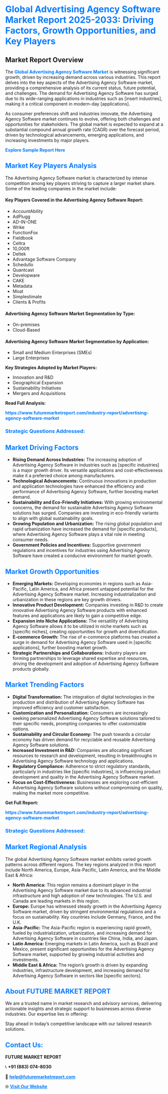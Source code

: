 <h1 style="color: #007BFF;">Global Advertising Agency Software Market Report 2025-2033: Driving Factors, Growth Opportunities, and Key Players</h1>

<section id="overview">
<h2>Market Report Overview</h2>
<p>The <a href="https://www.futuremarketreport.com/industry-report/advertising-agency-software-market" style="color: #007BFF; text-decoration: none;"><strong>Global Advertising Agency Software Market</strong></a> is witnessing significant growth, driven by increasing demand across various industries. This report delves into the key aspects of the Advertising Agency Software market, providing a comprehensive analysis of its current status, future potential, and challenges. The demand for Advertising Agency Software has surged due to its wide-ranging applications in industries such as [insert industries], making it a critical component in modern-day [applications].</p>
<p>As consumer preferences shift and industries innovate, the Advertising Agency Software market continues to evolve, offering both challenges and opportunities for stakeholders. The global market is expected to expand at a substantial compound annual growth rate (CAGR) over the forecast period, driven by technological advancements, emerging applications, and increasing investments by major players.</p>
</section>

<section id="overview">
<p><a href="https://www.futuremarketreport.com/request-sample/reportId=56307" style="color: #007BFF; text-decoration: none;"><strong>Explore Sample Report Here</strong></a></p>
</section>

<section id="key-players">
<h2 style="color: #007BFF;">Market Key Players Analysis</h2>
<p>The Advertising Agency Software market is characterized by intense competition among key players striving to capture a larger market share. Some of the leading companies in the market include:</p>
<h4>Key Players Covered in the Advertising Agency Software Report:</h4>
<ul><li>AccountAbility</li><li>AdPlugg</li><li>AD-IN-ONE</li><li>Wrike</li><li>FunctionFox</li><li>Fieldbook</li><li>Celtra</li><li>10,000ft</li><li>Deltek</li><li>Advantage Software Company</li><li>Schedullo</li><li>Quantcast</li><li>Developware</li><li>CAKE</li><li>Metadata</li><li>Moat</li><li>Simplestimate</li><li>Clients &amp; Profits</li></ul>
<h4>Advertising Agency Software Market Segmentation by Type:</h4>
<ul><li>On-premises</li><li>Cloud-Based</li></ul>

<h4>Advertising Agency Software Market Segmentation by Application:</h4>
<ul><li>Small and Medium Enterprises (SMEs)</li><li>Large Enterprises</li></ul>
<p><strong>Key Strategies Adopted by Market Players:</strong></p>
<ul>
<li>Innovation and R&D</li>
<li>Geographical Expansion</li>
<li>Sustainability Initiatives</li>
<li>Mergers and Acquisitions</li>
</ul>
</section>

<section>
<p><strong>Read Full Analysis: </strong></p><a href="https://www.futuremarketreport.com/industry-report/advertising-agency-software-market" style="color: #007BFF; text-decoration: none;"><strong>https://www.futuremarketreport.com/industry-report/advertising-agency-software-market</strong></a>
<h3 style="color: #007BFF;">Strategic Questions Addressed:</h3>
</section>

<section id="driving-factors">
<h2 style="color: #007BFF;">Market Driving Factors</h2>
<ul>
<li><strong>Rising Demand Across Industries:</strong> The increasing adoption of Advertising Agency Software in industries such as [specific industries] is a major growth driver. Its versatile applications and cost-effectiveness make it a preferred choice among manufacturers.</li>
<li><strong>Technological Advancements:</strong> Continuous innovations in production and application technologies have enhanced the efficiency and performance of Advertising Agency Software, further boosting market demand.</li>
<li><strong>Sustainability and Eco-Friendly Initiatives:</strong> With growing environmental concerns, the demand for sustainable Advertising Agency Software solutions has surged. Companies are investing in eco-friendly variants to align with global sustainability goals.</li>
<li><strong>Growing Population and Urbanization:</strong> The rising global population and rapid urbanization have increased the demand for [specific products], where Advertising Agency Software plays a vital role in meeting consumer needs.</li>
<li><strong>Government Policies and Incentives:</strong> Supportive government regulations and incentives for industries using Advertising Agency Software have created a conducive environment for market growth.</li>
</ul>
</section>

<section id="growth-opportunities">
<h2 style="color: #007BFF;">Market Growth Opportunities</h2>
<ul>
<li><strong>Emerging Markets:</strong> Developing economies in regions such as Asia-Pacific, Latin America, and Africa present untapped potential for the Advertising Agency Software market. Increasing industrialization and urbanization in these regions are key growth drivers.</li>
<li><strong>Innovative Product Development:</strong> Companies investing in R&D to create innovative Advertising Agency Software products with enhanced features and applications are likely to gain a competitive edge.</li>
<li><strong>Expansion into Niche Applications:</strong> The versatility of Advertising Agency Software allows it to be utilized in niche markets such as [specific niches], creating opportunities for growth and diversification.</li>
<li><strong>E-commerce Growth:</strong> The rise of e-commerce platforms has created a surge in demand for Advertising Agency Software used in [specific applications], further boosting market growth.</li>
<li><strong>Strategic Partnerships and Collaborations:</strong> Industry players are forming partnerships to leverage shared expertise and resources, driving the development and adoption of Advertising Agency Software products globally.</li>
</ul>
</section>

<section id="trending-factors">
<h2 style="color: #007BFF;">Market Trending Factors</h2>
<ul>
<li><strong>Digital Transformation:</strong> The integration of digital technologies in the production and distribution of Advertising Agency Software has improved efficiency and customer satisfaction.</li>
<li><strong>Customization and Personalization:</strong> Consumers are increasingly seeking personalized Advertising Agency Software solutions tailored to their specific needs, prompting companies to offer customizable options.</li>
<li><strong>Sustainability and Circular Economy:</strong> The push towards a circular economy has driven demand for recyclable and reusable Advertising Agency Software solutions.</li>
<li><strong>Increased Investment in R&D:</strong> Companies are allocating significant resources to research and development, resulting in breakthroughs in Advertising Agency Software technology and applications.</li>
<li><strong>Regulatory Compliance:</strong> Adherence to strict regulatory standards, particularly in industries like [specific industries], is influencing product development and quality in the Advertising Agency Software market.</li>
<li><strong>Focus on Cost-Effectiveness:</strong> Businesses are exploring cost-efficient Advertising Agency Software solutions without compromising on quality, making the market more competitive.</li>
</ul>
</section>

<section>
<p><strong>Get Full Report: </strong></p><a href="https://www.futuremarketreport.com/industry-report/advertising-agency-software-market" style="color: #007BFF; text-decoration: none;"><strong>https://www.futuremarketreport.com/industry-report/advertising-agency-software-market</strong></a>
<h3 style="color: #007BFF;">Strategic Questions Addressed:</h3>
</section>


<section id="regional-analysis">
<h2 style="color: #007BFF;">Market Regional Analysis</h2>
<p>The global Advertising Agency Software market exhibits varied growth patterns across different regions. The key regions analyzed in this report include North America, Europe, Asia-Pacific, Latin America, and the Middle East & Africa:</p>
<ul>
<li><strong>North America:</strong> This region remains a dominant player in the Advertising Agency Software market due to its advanced industrial infrastructure and high adoption of new technologies. The U.S. and Canada are leading markets in this region.</li>
<li><strong>Europe:</strong> Europe has witnessed steady growth in the Advertising Agency Software market, driven by stringent environmental regulations and a focus on sustainability. Key countries include Germany, France, and the U.K.</li>
<li><strong>Asia-Pacific:</strong> The Asia-Pacific region is experiencing rapid growth, fueled by industrialization, urbanization, and increasing demand for Advertising Agency Software in countries like China, India, and Japan.</li>
<li><strong>Latin America:</strong> Emerging markets in Latin America, such as Brazil and Mexico, present significant opportunities for the Advertising Agency Software market, supported by growing industrial activities and investments.</li>
<li><strong>Middle East & Africa:</strong> The region’s growth is driven by expanding industries, infrastructure development, and increasing demand for Advertising Agency Software in sectors like [specific sectors].</li>
</ul>
</section>

<footer>
<h2 style="color: #007BFF;">About FUTURE MARKET REPORT</h2>
<p>We are a trusted name in market research and advisory services, delivering actionable insights and strategic support to businesses across diverse industries. Our expertise lies in offering:</p>

<p>Stay ahead in today’s competitive landscape with our tailored research solutions.</p>

<h2 style="color: #007BFF;">Contact Us:</h2>
<p><strong>FUTURE MARKET REPORT</strong></p>
<p>📞 <strong>+91 (883) 074-8030</strong></p>
<p>📧 <strong><a href="mailto:help@futuremarketreport.com" style="color: #007BFF;">help@futuremarketreport.com</a></strong></p>
<p>🌐 <strong><a href="https://www.futuremarketreport.com/" style="color: #007BFF;">Visit Our Website</a></strong></p>
</footer>